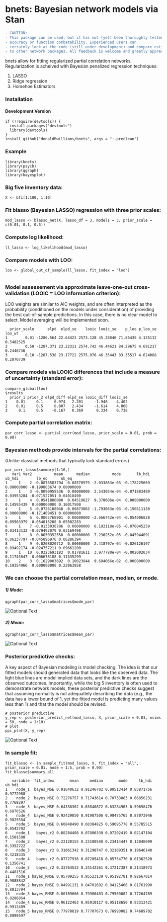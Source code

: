 # bnets: Bayesian network models via Stan
```diff
- CAUTION: 
- This package can be used, but it has not (yet) been thoroughly tested for 
- accuracy or function combatability. Experienced users can 
- certainly look at the code (still under development) and compare estimates 
- to other network packages. All feedback is welcome and greatly appreciated!
```


bnets allow for fitting regularized partial correlation networks. Regularization is acheived with Bayesian penalized regression techniques:

1. LASSO
2. Ridge regression
3. Horsehoe Estimators

### Installation
#### Development Version

```{r}
if (!require(devtools)) {
  install.packages("devtools")
  library(devtools)
}
install_github("donaldRwilliams/bnets", args = "--preclean")
```
### Example

```{r}
library(bnets)
library(psych)
library(qgraph)
library(bayesplot)
```
### Big five inventory data:
```
X <- bfi[1:100, 1:10]
```
### Fit blasso (Bayesian LASSO) regression with three prior scales:
```{r}
mod_lasso <- blasso_net(X, lasso_df = 3, models = 3, prior_scale = c(0.01, 0.1, 0.5))
```
### Compute log likelihood:
```{r}
ll_lasso <- log_likelihood(mod_lasso)
```
### Compare models with LOO:
```{r}
loo <- global_out_of_sample(ll_lasso, fit_index = "loo")
```
```{r}
```
### Model assessement via approximate leave-one-out cross-validation (LOOIC = LOO information criterion):
LOO weights are similar to AIC weights, and are often interpreted as the probability (conditioned on the models under consideration) of providing the best out-of-sample predictions. In this case, there is no clear model to select. Model averaging will be implemented soon.
```{r}
  prior_scale      elpd  elpd_se    looic looic_se    p_loo p_loo_se    loo_wt
1        0.01 -1286.564 22.64423 2573.128 45.28846 71.86439 4.135112 0.5482525
2        0.50 -1287.371 23.22311 2574.742 46.44621 84.29675 4.691217 0.2446736
3        0.10 -1287.538 23.17722 2575.076 46.35443 83.35517 4.624088 0.2070739
```
### Compare models via LOOIC differences that include a measure of uncertainty (standard error):
```{r}
compare_global(loo)
$results
  prior_1 prior_2 elpd_diff elpd_se looic_diff looic_se
1    0.01     0.1     0.974   2.201     -1.948    4.402
2    0.01     0.5     0.807   2.434     -1.614    4.868
3     0.1     0.5    -0.167   0.369      0.334    0.738
```

### Compute partial correlation matrix:
```{r}
par_corr_lasso <- partial_corr(mod_lasso, prior_scale = 0.01, prob = 0.90)
```
### Bayesian methods provide intervals for the partial correlations:
(Unlike classical methods that typically lack standard errors)
```
par_corr_lasso$summary[1:10,]
   Var1 Var2          mean      median          mode       lb_hdi     ub_hdi        lb_eq      ub_eq
1     1    2 -0.0876583794 -0.08570979 -2.033863e-03 -0.178225669 0.00000000 -0.199803674 0.00000000
2     1    3 -0.0090959536  0.00000000  2.543054e-04 -0.071883489 0.03953284 -0.071527051 0.04018490
3     1    4  0.0541886080  0.04519627  9.370606e-04  0.000000000 0.14595439  0.000000000 0.16017500
4     1    5 -0.0726108048 -0.06873063 -1.793063e-03 -0.156611130 0.00000000 -0.171409451 0.00000000
5     1    6  0.0005768901  0.00000000 -2.666742e-04 -0.054006828 0.05503979 -0.054015200 0.05502283
6     1    7 -0.0133036786  0.00000000  6.192118e-05 -0.076045259 0.03413132 -0.079492079 0.03169498
7     1    8  0.0050352558  0.00000000  7.230252e-05 -0.045944091 0.06237797 -0.045896976 0.06286394
8     1    9  0.0208020712  0.00000000  2.418707e-04 -0.026126197 0.09492174 -0.024757211 0.09661200
9     1   10  0.0323693183  0.01781611  3.977780e-04 -0.002002034 0.11743047 -0.006678188 0.11335299
10    2    3  0.1029003692  0.10023844  9.684066e-02  0.000000000 0.19354966  0.000000000 0.22063858
```
### We can choose the partial correlation mean, median, or mode.
##### 1) Mode:
```{r}
qgraph(par_corr_lasso$matrices$mode_par)
```
![Optional Text](https://github.com/donaldRwilliams/images_bnets/blob/master/mode.PNG)
##### 2) Mean:
```{r}
qgraph(par_corr_lasso$matrices$mean_par)
```
![Optional Text](https://github.com/donaldRwilliams/images_bnets/blob/master/mean.PNG)

### Posterior predictive checks:
A key aspect of Bayesian modeling is model checking. The idea is that our fitted models should generated data that looks like the observed data. The light blue lines are model implied data sets, and the dark lines are the observed outcomes. Importantly, while the big 5 inventory is often used to demonstrate network models, these posterior predictive checks suggest that assuming normality is not adequatlely describing the data (e.g., the data has a lower bound of 1, yet the fitted model is predicting many values less than 1) and that the model should be revised. 
```{r}
# posterior predictive
y_rep <- posterior_predict_net(mod_lasso, X, prior_scale = 0.01, nsims = 50, node = 1:10)
# plot
ppc_plot(X, y_rep)
```
![Optional Text](https://github.com/donaldRwilliams/images_bnets/blob/master/y_rep.PNG)

### In sample fit:
```{r}
fit_blasso <- in_sample_fit(mod_lasso, X, fit_index = "all", prior_scale = 0.01, node = 1:5, prob = 0.90)
fit_blasso$summary_all

   variable  fit_index       mean     median       mode     lb_hdi    ub_hdi
1    node_1  bayes_MSE 0.91640632 0.91246702 0.90513414 0.85871756 0.9772988
2    node_2  bayes_MSE 0.72276757 0.71743614 0.70738883 0.66850231 0.7768297
3    node_3  bayes_MSE 0.64338362 0.63840872 0.63284963 0.59698476 0.6870526
4    node_4  bayes_MSE 0.92429050 0.91987506 0.90475765 0.87073946 0.9825584
5    node_5  bayes_MSE 0.60848490 0.60384825 0.59095778 0.55785515 0.6542702
6    node_1   bayes_r2 0.08284408 0.07806330 0.07202419 0.02147104 0.1501508
7    node_2   bayes_r2 0.23128155 0.23180588 0.23414447 0.12048099 0.3352722
8    node_3   bayes_r2 0.31061342 0.31298747 0.32109351 0.19646140 0.4218335
9    node_4   bayes_r2 0.07727938 0.07205418 0.05754770 0.01362520 0.1356741
10   node_5   bayes_r2 0.33764533 0.34142361 0.37217387 0.21418973 0.4481516
11   node_1 bayes_RMSE 0.95709255 0.95523139 0.95192781 0.92667014 0.9885842
12   node_2 bayes_RMSE 0.84991131 0.84701602 0.84125406 0.81761990 0.8813794
13   node_3 bayes_RMSE 0.80189666 0.79900483 0.79560002 0.77264789 0.8288864
14   node_4 bayes_RMSE 0.96122463 0.95910117 0.95118650 0.93313421 0.9912409
15   node_5 bayes_RMSE 0.77978819 0.77707673 0.76990082 0.74689702 0.8088697
```
